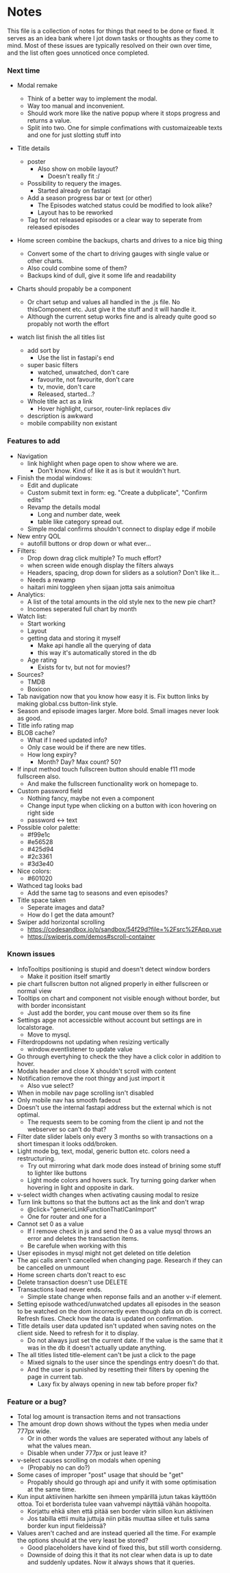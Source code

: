 # Notes
This file is a collection of notes for things that need to be done or fixed. It serves as an idea bank where I jot down tasks or thoughts as they come to mind. Most of these issues are typically resolved on their own over time, and the list often goes unnoticed once completed.

### Next time
- Modal remake
    - Think of a better way to implement the modal. 
    - Way too manual and inconvenient. 
    - Should work more like the native popup where it stops progress and returns a value.
    - Split into two. One for simple confimations with customaizeable texts and one for just slotting stuff into

- Title details
    - poster
        - Also show on mobile layout?
            - Doesn't really fit :/
    - Possibility to requery the images.
        - Started already on fastapi
    - Add a season progress bar or text (or other)
        - The Episodes watched status could be modified to look alike?
        - Layout has to be reworked
    - Tag for not released episodes or a clear way to seperate from released episodes

- Home screen combine the backups, charts and drives to a nice big thing
    - Convert some of the chart to driving gauges with single value or other charts. 
    - Also could combine some of them?
    - Backups kind of dull, give it some life and readability
- Charts should propably be a component
    - Or chart setup and values all handled in the .js file. No thisComponent etc. Just give it the stuff and it will handle it.
    - Although the current setup works fine and is already quite good so propably not worth the effort

- watch list finish the all titles list
    - add sort by
        - Use the list in fastapi's end
    - super basic filters
        - watched, unwatched, don't care
        - favourite, not favourite, don't care
        - tv, movie, don't care
        - Released, started...?
    - Whole title act as a link
        - Hover highlight, cursor, router-link replaces div
    - description is awkward 
    - mobile compability non existant


### Features to add
- Navigation
    - link highlight when page open to show where we are.
        - Don't know. Kind of like it as is but it wouldn't hurt.
- Finish the modal windows:
    - Edit and duplicate
    - Custom submit text in form: eg. "Create a dubplicate", "Confirm edits"
    - Revamp the details modal
        - Long and number date, week
        - table like category spread out.
    - Simple modal confirms shouldn't connect to display edge if mobile
- New entry QOL
    - autofill buttons or drop down or what ever...
- Filters:
    - Drop down drag click multiple? To much effort?
    - when screen wide enough display the filters always
    - Headers, spacing, drop down for sliders as a solution? Don't like it...
    - Needs a rewamp
    - haitari mini toggleen yhen sijaan jotta sais animoitua
- Analytics:
    - A list of the total amounts in the old style nex to the new pie chart?
    - Incomes seperated full chart by month
- Watch list:
    - Start working
    - Layout
    - getting data and storing it myself
        - Make api handle all the querying of data
        - this way it's automatically stored in the db
    - Age rating
        - Exists for tv, but not for movies!?
- Sources?
    - TMDB
    - Boxicon
- Tab navigation now that you know how easy it is. Fix button links by making global.css button-link style.
- Season and episode images larger. More bold. Small images never look as good.
- Title info rating map 
- BLOB cache?
    - What if I need updated info?
    - Only case would be if there are new titles. 
    - How long expiry?
        - Month? Day? Max count? 50?
- If input method touch fullscreen button should enable f11 mode fullscreen also. 
    - And make the fullscreen functionality work on homepage to.
- Custom password field
    - Nothing fancy, maybe not even a component
    - Change input type when clicking on a button with icon hovering on right side
    - password <-> text
- Possible color palette:
    - #f99e1c
    - #e56528
    - #425d94
    - #2c3361
    - #3d3e40
- Nice colors:
    - #601020
- Wathced tag looks bad
    - Add the same tag to seasons and even episodes?
- Title space taken
    - Seperate images and data?
    - How do I get the data amount?
- Swiper add horizontal scrolling
    - https://codesandbox.io/p/sandbox/54f29d?file=%2Fsrc%2FApp.vue
    - https://swiperjs.com/demos#scroll-container


### Known issues
- InfoTooltips positioning is stupid and doesn't detect window borders
    - Make it position itself smartly
- pie chart fullscren button not aligned properly in either fullscreen or normal view
- Tooltips on chart and component not visible enough without border, but with border inconsistant
    - Just add the border, you cant mouse over them so its fine
- Settings apge not accessicble without account but settings are in localstorage.
    - Move to mysql.
- Filterdropdowns not updating when resizing vertically
    - window.eventlistener to update value
- Go through evertyhing to check the they have a click color in addition to hover.
- Modals header and close X shouldn't scroll with content
- Notification remove the root thingy and just import it
    - Also vue select?
- When in mobile nav page scrolling isn't disabled
- Only mobile nav has smooth fadeout
- Doesn't use the internal fastapi address but the external which is not optimal. 
    - The requests seem to be coming from the client ip and not the webserver so can't do that?
- Filter date slider labels only every 3 months so with transactions on a short timespan it looks odd/broken.
- Light mode bg, text, modal, generic button etc. colors need a restructuring. 
    - Try out mirroring what dark mode does instead of brining some stuff to lighter like buttons
    - Light mode colors and hovers suck. Try turning going darker when hovering in light and opposite in dark.
- v-select width changes when activating causing modal to resize
- Turn link buttons so that the buttons act as the link and don't wrap
    - @click="genericLinkFunctionThatICanImport"
    - One for router and one for a
- Cannot set 0 as a value
    - If I remove check in js and send the 0 as a value mysql throws an error and deletes the transaction items.
    - Be carefule when working with this
- User episodes in mysql might not get deleted on title deletion
- The api calls aren't cancelled when changing page. Research if they can be cancelled on unmount
- Home screen charts don't react to esc
- Delete transaction doesn't use DELETE
- Transactions load never ends. 
    - Simple state change when reponse fails and an another v-if element.
- Setting episode wathced/unwatched updates all episodes in the season to be watched on the dom incorrectly even though data on db is correct. Refresh fixes. Check how the data is updated on confirmation.
- Title details user data updated isn't updated when saving notes on the client side. Need to refresh for it to display.
    - Do not always just set the current date. If the value is the same that it was in the db it doesn't actually update anything.
- The all titles listed title-element can't be just a click to the page
    - Mixed signals to the user since the spendings entry doesn't do that.
    - And the user is punished by resetting their filters by opening the page in current tab.
        - Laxy fix by always opening in new tab before proper fix?
    

### Feature or a bug?
- Total log amount is transaction items and not transactions
- The amount drop down shows without the types when media under 777px wide.
    - Or in other words the values are seperated without any labels of what the values mean.
    - Disable when under 777px or just leave it?
- v-select causes scrolling on modals when opening
    - (Propably no can do?)
- Some cases of improper "post" usage that should be "get"
    - Propably should go through api and unify it with some optimisation at the same time.
- Kun input aktiivinen harkitte sen ihmeen ympärillä jutun takas käyttöön ottoa. Toi et borderista tulee vaan vahvempi näyttää vähän hoopolta.
    - Korjattu ehkä siten että pitää sen border värin sillon kun aktiivinen
    - Jos tabilla ettii muita juttuja niin pitäs muuttaa sillee et tulis sama border kun input fieldeissä?
- Values aren't cached and are instead queried all the time. For example the options should at the very least be stored?
    - Good placeholders have kind of fixed this, but still worth considerng.
    - Downside of doing this it that its not clear when data is up to date and suddenly updates. Now it always shows that it queries.